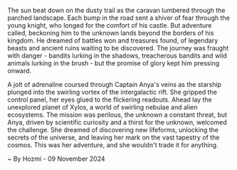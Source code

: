 
The sun beat down on the dusty trail as the caravan lumbered through the parched landscape.  Each bump in the road sent a shiver of fear through the young knight, who longed for the comfort of his castle.  But adventure called, beckoning him to the unknown lands beyond the borders of his kingdom.  He dreamed of battles won and treasures found, of legendary beasts and ancient ruins waiting to be discovered.  The journey was fraught with danger - bandits lurking in the shadows, treacherous bandits and wild animals lurking in the brush - but the promise of glory kept him pressing onward.

A jolt of adrenaline coursed through Captain Anya's veins as the starship plunged into the swirling vortex of the intergalactic rift.  She gripped the control panel, her eyes glued to the flickering readouts.  Ahead lay the unexplored planet of Xylos, a world of swirling nebulae and alien ecosystems.  The mission was perilous, the unknown a constant threat, but Anya, driven by scientific curiosity and a thirst for the unknown, welcomed the challenge.  She dreamed of discovering new lifeforms, unlocking the secrets of the universe, and leaving her mark on the vast tapestry of the cosmos.  This was her adventure, and she wouldn't trade it for anything. 

~ By Hozmi - 09 November 2024
